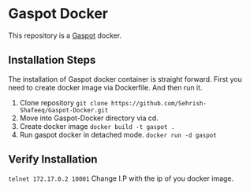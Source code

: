 # Gaspot Docker
This repository is a [Gaspot](https://github.com/sjhilt/GasPot) docker.

## Installation Steps
The installation of Gaspot docker container is straight forward. First you need to create docker image via Dockerfile. And then run it.

1. Clone repository
`git clone https://github.com/Sehrish-Shafeeq/Gaspot-Docker.git`
2. Move into Gaspot-Docker directory via cd.
3. Create docker image
`docker build -t gaspot .`
4. Run gaspot docker in detached mode.
`docker run -d gaspot`

## Verify Installation
`telnet 172.17.0.2 10001`
Change I.P with the ip of you docker image.
